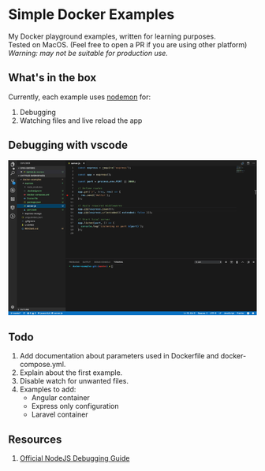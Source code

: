 # Simple Docker Examples

My Docker playground examples, written for learning purposes.<br />
Tested on MacOS. (Feel free to open a PR if you are using other platform)<br />
_Warning: may not be suitable for production use._

## What's in the box

Currently, each example uses [nodemon](https://github.com/remy/nodemon) for:

1. Debugging
1. Watching files and live reload the app

## Debugging with vscode

<img src="assets/vscode-debugger.gif">

## Todo

1. Add documentation about parameters used in Dockerfile and docker-compose.yml.
1. Explain about the first example.
1. Disable watch for unwanted files.
1. Examples to add:
   - Angular container
   - Express only configuration
   - Laravel container

## Resources

1. [Official NodeJS Debugging Guide](https://nodejs.org/en/docs/guides/debugging-getting-started/)
